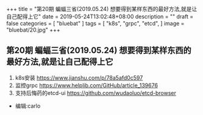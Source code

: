 +++
title = "第20期 蝙蝠三省(2019.05.24) 想要得到某样东西的最好方法,就是让自己配得上它"
date = 2019-05-24T13:02:48+08:00
description = ""
draft = false
categories = [
    "bluebat"
]
tags = [
    "k8s",
    "grpc",
    "etcd",
]
image = "bluebat/20.jpg"
+++

## 第20期 蝙蝠三省(2019.05.24) 想要得到某样东西的最好方法,就是让自己配得上它

1. k8s安装 https://www.jianshu.com/p/78a5afd0c597
2. 监控grpc https://www.helplib.com/GitHub/article_139676
3. 支持后悔药的etcd-ui https://github.com/wudaoluo/etcd-browser

- 编辑:carlo